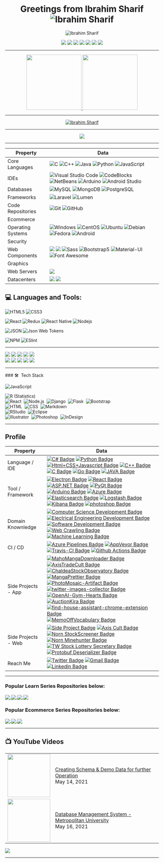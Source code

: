 <h1 align="center"> Greetings from Ibrahim Sharif <br/>
    <img src="https://komarev.com/ghpvc/?username=shuvoaftab&label=Profile%20views&color=0e75b6&style=flat" alt="Ibrahim Sharif" />
</h1>
<p align="center">
<img src="https://github.com/shuvoaftab/shuvoaftab/blob/master/images/githubx300.jpg" alt="Ibrahim Sharif" />
</p>

<p align="center">
<a href="https://ibrahimsharif.com"><img src="https://img.shields.io/badge/-ibrahimsharif.com-3423A6?style=flat&logo=Google-Chrome&logoColor=white"/></a>
<a href="https://www.linkedin.com/in/ibrahimsharif"><img src="https://img.shields.io/badge/-Ibrahim Sharif-0077B5?style=flat&logo=Linkedin&logoColor=white"/></a>
<a href="mailto:contact@ibrahimsharif.com"><img src="https://img.shields.io/badge/-contact@ibrahimsharif.com-D14836?style=flat&logo=Gmail&logoColor=white"/></a>
<a href="https://www.instagram.com/ibrahim.ibn.alamgir"><img src="https://img.shields.io/badge/-@ibrahim.ibn.alamgir-E4405F?style=flat&logo=Instagram&logoColor=white"/></a>
<a href="https://www.facebook.com/ibrahim.ibn.alamgir/"><img src="https://img.shields.io/badge/-Ibrahim Sharif-1877F2?style=flat&logo=Facebook&logoColor=white"/></a>
<a href="#"><img src="https://img.shields.io/badge/-@Ibrahim-BD081C?style=flat&logo=Pinterest&logoColor=white"/></a>
<a href="#"><img src="https://img.shields.io/badge/-@Ibrahim-1769FF?style=flat&logo=Behance&logoColor=white"/></a>
</p>
<hr>


<p align="center">
<a href="https://github.com/shuvoaftab">
  <img height="180em" src="https://github-readme-stats-eight-theta.vercel.app/api?username=shuvoaftab&show_icons=true&theme=algolia&include_all_commits=true&count_private=true"/>
  <img height="180em" src="https://github-readme-stats-eight-theta.vercel.app/api/top-langs/?username=shuvoaftab&layout=compact&langs_count=8&theme=algolia"/>
</a>
</p>
<hr>

<p align="center">
  <a href="https://github.com/shuvoaftab">
    <img align="center" src="https://github-readme-streak-stats.herokuapp.com/?user=shuvoaftab&count_private=true&theme=radical" alt="Ibrahim Sharif" />
  </a>
</p>
<hr>

<p align="center">
<img src="https://github-profile-trophy.vercel.app/?username=shuvoaftab&theme=juicyfresh&no-bg=true" />
<hr>

Property                 | Data  
-------------------------|------
Core Languages           |![C](https://img.shields.io/badge/-C-000000?style=flat&logo=c&logoColor=ffffff&labelColor=0078D6) ![C++](https://img.shields.io/badge/-C++-000000?style=flat&logo=C%2B%2B&logoColor=ffffff&labelColor=0078D6) ![Java](https://img.shields.io/badge/-Java-000000?style=flat&logo=Java&logoColor=FFA518&labelColor=0078D6) ![Python](https://img.shields.io/badge/-Python-000000?style=flat&logo=python&labelColor=0078D6&logoColor=ffffff) ![JavaScript](https://img.shields.io/badge/-JavaScript-000000?style=flat&logo=javascript&logoColor=ffffff&labelColor=0078D6) 
IDEs                     |![Visual Studio Code](https://img.shields.io/badge/-VSCode-000000?style=flat&logo=visual-studio-code&labelColor=007ACC) ![CodeBlocks](https://img.shields.io/badge/-CodeBlocks-000000?style=flat&logo=CodeBlocks&logoColor=ffffff&labelColor=0078D6) ![NetBeans](https://img.shields.io/badge/-NetBeans-000000?style=flat&logo=NetBeans&logoColor=ffffff&labelColor=0078D6) ![Arduino](https://img.shields.io/badge/-Arduino-000000?style=flat&logo=Arduino&logoColor=ffffff&labelColor=0078D6) ![Android Studio](https://img.shields.io/badge/-Android%20Studio-000000?style=flat&logo=androidstudio&logoColor=ffffff&labelColor=0078D6) 
Databases                |![MySQL](https://img.shields.io/badge/-MySQL-000000?style=flat&logo=MySQL&logoColor=ffffff&labelColor=0078D6)  ![MongoDB](https://img.shields.io/badge/-MongoDB-000000?style=flat&logo=mongodb&logoColor=ffffff&labelColor=0078D6) ![PostgreSQL](https://img.shields.io/badge/-PostgreSQL-000000?style=flat&logo=PostgreSQL&logoColor=ffffff&labelColor=0078D6)  
Frameworks               |![Laravel](https://img.shields.io/badge/-Laravel-000000?style=flat-square&logo=Laravel&logoColor=ffffff&labelColor=0078D6) ![Lumen](https://img.shields.io/badge/-Lumen-000000?style=flat&logo=Lumen&logoColor=ffffff&labelColor=0078D6) 
Code Repositories        |![Git](https://img.shields.io/badge/-Git-000000?style=flat&logo=git&logoColor=F05032&labelColor=ffffff) ![GitHub](https://img.shields.io/badge/-GitHub-000000?style=flat&logo=github&logoColor=000000&labelColor=ffffff) 
Ecommerce                |
Operating Systems        |![Windows](https://img.shields.io/badge/-Windows-000000?style=flat&logo=windows&logoColor=ffffff&labelColor=0078D6) ![CentOS](https://img.shields.io/badge/-CentOS-000000?style=flat&logo=centos&logoColor=ffffff&labelColor=0078D6) ![Ubuntu](https://img.shields.io/badge/-Ubuntu-000000?style=flat&logo=ubuntu&logoColor=ffffff&labelColor=0078D6) ![Debian](https://img.shields.io/badge/-Debian-000000?style=flat&logo=debian&logoColor=ffffff&labelColor=0078D6) ![Fedora](https://img.shields.io/badge/-Fedora-000000?style=flat&logo=fedora&logoColor=ffffff&labelColor=0078D6) ![Android](https://img.shields.io/badge/-Android-000000?style=flat&logo=android&logoColor=ffffff&labelColor=0078D6) 
Security                 |
Web Components           |<img src="https://img.shields.io/badge/-HTML5-E34F26?style=flat-square&logo=HTML5&logoColor=white"/> <img src="https://img.shields.io/badge/-CSS3-1572B6?style=flat-square&logo=CSS3&logoColor=white"/> ![Sass](https://img.shields.io/badge/-Sass-000000?style=flat&logo=sass&logoColor=ffffff&labelColor=%23CC6699) ![Bootstrap5](https://img.shields.io/badge/-Bootstrap-000000?style=flat&logo=bootstrap&logoColor=ffffff&labelColor=563D7C) ![Material-UI](https://img.shields.io/badge/-Material%20UI-000000?style=flat&logo=Material%20UI&logoColor=ffffff&labelColor=0081CB) ![Font Awesome](https://img.shields.io/badge/-font%20awesome-000000?style=flat&logo=font-awesome&logoColor=339AF0&labelColor=ffffff) 
Graphics                 |
Web Servers              |<img src="https://img.shields.io/badge/-Apache-D22128?style=flat-square&logo=Apache&logoColor=white"/>
Datacenters              |<img src="https://img.shields.io/badge/-OVH%20Cloud-123F6D?style=flat-square&logo=OVH&logoColor=white"/> <img src="https://img.shields.io/badge/-Google%20Cloud-4285F4?style=flat-square&logo=Google%20Cloud&logoColor=white"/>


## 💻 Languages and Tools:

![HTML5](https://img.shields.io/badge/-HTML5-000000?style=flat&logo=html5&logoColor=ffffff&labelColor=E34F26)
![CSS3](https://img.shields.io/badge/-CSS3-000000?style=flat&logo=css3&logoColor=ffffff&labelColor=1572B6)

![React](https://img.shields.io/badge/-React-000000?style=flat&logo=react)
![Redux](https://img.shields.io/badge/-Redux-000000?style=flat&logo=redux&logoColor=764ABC&labelColor=ffffff)
![React Native](https://img.shields.io/badge/-React%20Native-000000?style=flat&logo=react&labelColor=000000)
![Nodejs](https://img.shields.io/badge/-Nodejs-000000?style=flat&logo=Node.js)

![JSON](https://img.shields.io/badge/-JSON-000000?style=flat&logo=JSON&logoColor=000000&labelColor=ffffff)
![Json Web Tokens](https://img.shields.io/badge/-Json%20Web%20Tokens-000000?style=flat&logo=json-web-tokens&logoColor=ffffff&labelColor=000000)


![NPM](https://img.shields.io/badge/-npm-000000?style=flat&logo=npm&labelColor=ffffff)
![ESlint](https://img.shields.io/badge/-ESlint-000000?style=flat&logo=ESlint&labelColor=4B32C3)

<hr>

<p>
    <img src="https://img.shields.io/badge/-NPM-CB3837?style=flat-square&logo=NPM&logoColor=white"/>
    <img src="https://img.shields.io/badge/-Trello-0079BF?style=flat-square&logo=Trello&logoColor=white"/>
    <img src="https://img.shields.io/badge/-Slack-E01563?style=flat-square&logo=Slack&logoColor=white"/>
    <img src="https://img.shields.io/badge/-Sketch-FA6400?style=flat-square&logo=Sketch&logoColor=white"/>
    <img src="https://img.shields.io/badge/-Insomnia-5849BE?style=flat-square&logo=Insomnia&logoColor=white"/><br/>
    <img src="https://img.shields.io/badge/-Vue.js-42B883?style=flat-square&logo=Vue.js&logoColor=white"/>
    <img src="https://img.shields.io/badge/-Storybook-FF4785?style=flat-square&logo=Storybook&logoColor=white"/>
    <img src="https://img.shields.io/badge/-WebPack-1C78C0?style=flat-square&logo=WebPack&logoColor=white"/>
    <img src="https://img.shields.io/badge/-ESLint-4B32C3?style=flat-square&logo=ESLint&logoColor=white"/>
    <img src="https://img.shields.io/badge/-Codacy-222F29?style=flat-square&logo=Codacy&logoColor=white"/>
  </p>
  <hr>
### 🛠 &nbsp;Tech Stack

![JavaScript](https://img.shields.io/badge/-JavaScript-05122A?style=flat&logo=javascript)&nbsp;

![R (Statistics)](https://img.shields.io/badge/-R-05122A?style=flat&logo=R&logoColor=276DC3)\
![React](https://img.shields.io/badge/-React-05122A?style=flat&logo=react)&nbsp;
![Node.js](https://img.shields.io/badge/-Node.js-05122A?style=flat&logo=node.js)&nbsp;
![Django](https://img.shields.io/badge/-Django-05122A?style=flat&logo=django&logoColor=092E20)&nbsp;
![Flask](https://img.shields.io/badge/-Flask-05122A?style=flat&logo=flask)&nbsp;
![Bootstrap](https://img.shields.io/badge/-Bootstrap-05122A?style=flat&logo=bootstrap&logoColor=563D7C)\
![HTML](https://img.shields.io/badge/-HTML-05122A?style=flat&logo=HTML5)&nbsp;
![CSS](https://img.shields.io/badge/-CSS-05122A?style=flat&logo=CSS3&logoColor=1572B6)&nbsp;
![Markdown](https://img.shields.io/badge/-Markdown-05122A?style=flat&logo=markdown)\
![RStudio](https://img.shields.io/badge/-RStudio-05122A?style=flat&logo=rstudio)&nbsp;
![Eclipse](https://img.shields.io/badge/-Eclipse-05122A?style=flat&logo=eclipse-ide&logoColor=2C2255)\
![Illustrator](https://img.shields.io/badge/-Illustrator-05122A?style=flat&logo=adobe-illustrator)&nbsp;
![Photoshop](https://img.shields.io/badge/-Photoshop-05122A?style=flat&logo=adobe-photoshop)&nbsp;
![InDesign](https://img.shields.io/badge/-InDesign-05122A?style=flat&logo=adobe-indesign)
<hr>

## Profile
Property                 | Data  
-------------------------|------
Language / IDE           | [![C# Badge](https://img.shields.io/badge/-Visual%20Studio-239120?style=flat&logo=C-Sharp&logoColor=white)](https://github.com/search?l=C%23&q=user%3Azmcx16&type=Repositories) [![Python Badge](https://img.shields.io/badge/-PyCharm-3776AB?style=flat&logo=Python&logoColor=white)](https://github.com/search?l=Python&q=user%3Azmcx16&type=Repositories) [![Html+CSS+Javascript Badge](https://img.shields.io/badge/-Visual%20Studio%20Code-F7DF1E?style=flat&logo=Javascript&logoColor=white)](https://github.com/search?l=JavaScript&q=user%3Azmcx16&type=Repositories) [![C++ Badge](https://img.shields.io/badge/-Visual%20Studio-00599C?style=flat&logo=C%2B%2B&logoColor=white)](https://github.com/search?q=user%3Azmcx16&type=Repositories) [![C Badge](https://img.shields.io/badge/-Visual%20Studio-A8B9CC?style=flat&logo=C&logoColor=white)](https://github.com/search?q=user%3Azmcx16&type=Repositories) [![Go Badge](https://img.shields.io/badge/-Visual%20Studio%20Code-00ADD8?style=flat&logo=Go&logoColor=white)](https://github.com/search?l=Go&q=user%3Azmcx16&type=Repositories) [![JAVA Badge](https://img.shields.io/badge/-Eclipse-007396?style=flat&logo=JAVA&logoColor=white)](https://github.com/search?q=user%3Azmcx16&type=Repositories)
Tool / Framework         | [![Electron Badge](https://img.shields.io/badge/-Electron-47848F?style=flat&logo=Electron&logoColor=white)](https://github.com/zmcx16/MangaPrettier) [![React Badge](https://img.shields.io/badge/-React-61DAFB?style=flat&logo=Electron&logoColor=white)](https://github.com/zmcx16/AxisCult) [![ASP.NET Badge](https://img.shields.io/badge/-ASP.NET-5C2D91?style=flat&logo=.net&logoColor=white)](https://github.com/search?q=user%3Azmcx16&type=Repositories) [![PyQt Badge](https://img.shields.io/badge/-PyQt-41CD52?style=flat&logo=Qt&logoColor=white)](https://github.com/zmcx16/AxisTradeCult) [![Arduino Badge](https://img.shields.io/badge/-Arduino-00979D?style=flat&logo=Arduino&logoColor=white)](https://github.com/search?q=user%3Azmcx16&type=Repositories) [![Azure Badge](https://img.shields.io/badge/-Microsoft%20Azure-0089D6?style=flat&logo=Microsoft-Azure&logoColor=white)](https://github.com/search?q=user%3Azmcx16&type=Repositories) [![Elasticsearch Badge](https://img.shields.io/badge/-Elasticsearch-005571?style=flat&logo=Elasticsearch&logoColor=white)](https://github.com/search?q=user%3Azmcx16&type=Repositories) [![Logstash Badge](https://img.shields.io/badge/-Logstash-F2BD1A?style=flat&logo=Logstash&logoColor=white)](https://github.com/search?q=user%3Azmcx16&type=Repositories) [![Kibana Badge](https://img.shields.io/badge/-Kibana-E8478B?style=flat&logo=Kibana&logoColor=white)](https://github.com/search?q=user%3Azmcx16&type=Repositories) [![photoshop Badge](https://img.shields.io/badge/-Photoshop-26C9FF?style=flat&logo=Adobe-Photoshop&logoColor=white)](https://github.com/search?q=user%3Azmcx16&type=Repositories)
Domain Knownledge        | [![Computer Science Development Badge](https://img.shields.io/badge/-Computer%20Science-FAB040?style=flat&logoColor=white)](https://github.com/search?q=user%3Azmcx16&type=Repositories) [![Electrical Engineering Development Badge](https://img.shields.io/badge/-Electrical%20Engineering-4C8CBF?style=flat&logoColor=white)](https://github.com/search?q=user%3Azmcx16&type=Repositories) [![Software Development Badge](https://img.shields.io/badge/-Software%20Development-FF6600?style=flat&logoColor=white)](https://github.com/search?q=user%3Azmcx16&type=Repositories) [![Web Crawling Badge](https://img.shields.io/badge/-Web%20Crawling-036CB5?style=flat&logoColor=white)](https://project.zmcx16.moe/?page=mahomangadownloader) [![Machine Learning Badge](https://img.shields.io/badge/-Machine%20Learning-01D277?style=flat&logoColor=white)](https://github.com/zmcx16/AxisTradeCult)
CI / CD                  | [![Azure Pipelines Badge](https://img.shields.io/badge/-Azure%20Pipelines-2560E0?style=flat&logo=Azure-Pipelines&logoColor=white)](https://github.com/search?q=user%3Azmcx16&type=Repositories) [![AppVeyor Badge](https://img.shields.io/badge/-AppVeyor-00B3E0?style=flat&logo=AppVeyor&logoColor=white)](https://github.com/zmcx16/MemoOffVocabulary) [![Travis-CI Badge](https://img.shields.io/badge/-Travis%20CI-3EAAAF?style=flat&logo=Travis-CI&logoColor=white)](https://github.com/zmcx16/MangaPrettier) [![Github Actions Badge](https://img.shields.io/badge/-Github%20Actions-2088FF?style=flat&logo=Github-Actions&logoColor=white)](https://github.com/zmcx16/zmcx16)
Side Projects - App <img width=200/> | [![MahoMangaDownloader Badge](https://img.shields.io/badge/-MahoMangaDownloader-lightskyblue?style=flat&logoColor=white)](https://project.zmcx16.moe/?page=mahomangadownloader) [![AxisTradeCult Badge](https://img.shields.io/badge/-AxisTradeCult-darkorange?style=flat&logoColor=white)](https://github.com/zmcx16/AxisTradeCult) [![ChaldeaStockObservatory Badge](https://img.shields.io/badge/-ChaldeaStockObservatory-lightsteelblue?style=flat&logoColor=white)](https://github.com/zmcx16/ChaldeaStockObservatory) [![MangaPrettier Badge](https://img.shields.io/badge/-MangaPrettier-orange?style=flat&logoColor=white)](https://github.com/zmcx16/MangaPrettier) [![PhotoMosaic-Artifact Badge](https://img.shields.io/badge/-PhotoMosaic%20Artifact-deepskyblue?style=flat&logoColor=white)](https://github.com/zmcx16/PhotoMosaic-Artifact) [![twitter-images-collector Badge](https://img.shields.io/badge/-twitter%20images%20collector-00ACED?style=flat&logoColor=white)](https://github.com/zmcx16/twitter-images-collector) [![OpenAI-Gym-Hearts Badge](https://img.shields.io/badge/-OpenAI%20Gym%20Hearts-darkslateblue?style=flat&logoColor=white)](https://github.com/zmcx16/OpenAI-Gym-Hearts) [![AuctionKira Badge](https://img.shields.io/badge/-AuctionKira-3CC377?style=flat&logoColor=white)](https://github.com/zmcx16/AuctionKira) [![find-house-assistant-chrome-extension Badge](https://img.shields.io/badge/-find%20house%20assistant%20chrome%20extension-yellowgreen?style=flat&logoColor=white)](https://github.com/zmcx16/find-house-assistant-chrome-extension) [![MemoOffVocabulary Badge](https://img.shields.io/badge/-MemoOffVocabulary-magenta?style=flat&logoColor=white)](https://github.com/zmcx16/MemoOffVocabulary)   
Side Projects - Web      | [![Side Project Badge](https://img.shields.io/badge/-project.zmcx16.moe-00fa9a?style=flat&logoColor=white)](https://project.zmcx16.moe/) [![Axis Cult Badge](https://img.shields.io/badge/-Axis%20Cult-00eeff?style=flat&logoColor=white)](https://axiscult.zmcx16.moe/) [![Norn StockScreener Badge](https://img.shields.io/badge/-Norn%20StockScreener-90ee90?style=flat&logoColor=white)](https://norn-stockscreener.zmcx16.moe/) [![Norn Minehunter Badge](https://img.shields.io/badge/-Norn%20Minehunter-gold?style=flat&logoColor=white)](https://norn-minehunter.zmcx16.moe/) [![TW Stock Lottery Secretary Badge](https://img.shields.io/badge/-TW%20Stock%20Lottery%20Secretary-3b5998?style=flat&logoColor=white)](https://www.facebook.com/%E8%82%A1%E7%A5%A8%E6%8A%BD%E7%B1%A4%E5%B0%8F%E7%A7%98%E6%9B%B8-115560563215006/) [![Protobuf Deserializer Badge](https://img.shields.io/badge/-Protobuf%20Deserializer-red?style=flat&logoColor=white)](https://protobuf-deserializer.zmcx16.moe/)
Reach Me                 | [![Twitter Badge](https://img.shields.io/badge/-zmcx16-00acee?style=flat&logo=twitter&logoColor=white)](https://twitter.com/zmcx16/) [![Gmail Badge](https://img.shields.io/badge/-zmcx16-e54448?style=flat&logo=Gmail&logoColor=white)](mailto:zmcx16@gmail.com) [![Linkedin Badge](https://img.shields.io/badge/-zmcx16-blue?style=flat&logo=Linkedin&logoColor=white)](https://www.linkedin.com/in/shunningyou/)
<hr>



### Popular Learn Series Repositories below:
  
<a href="https://github.com/shuvoaftab/LearnMySQL">
  <img align="center" src="https://github-readme-stats.vercel.app/api/pin/?username=shuvoaftab&repo=LearnMySQL&theme=tokyonight" />
</a>

<a href="https://github.com/shuvoaftab/LearnPython">
 <img align="center" src="https://github-readme-stats.vercel.app/api/pin/?username=shuvoaftab&repo=LearnPython&theme=tokyonight" />
</a>

<a href="https://github.com/shuvoaftab/LearnPHP">
  <img align="center" src="https://github-readme-stats.vercel.app/api/pin/?username=shuvoaftab&repo=LearnPHP&theme=tokyonight" />
</a>

<a href="https://github.com/shuvoaftab/OOP46">
 <img align="center" src="https://github-readme-stats.vercel.app/api/pin/?username=shuvoaftab&repo=OOP46&theme=tokyonight" />
</a>

### Popular Ecommerce Series Repositories below:

<a href="https://github.com/shuvoaftab/magento2">
 <img align="center" src="https://github-readme-stats.vercel.app/api/pin/?username=shuvoaftab&repo=Magento2&theme=tokyonight" />
</a>

<a href="https://github.com/shuvoaftab/woocommerce-snippets">
 <img align="center" src="https://github-readme-stats.vercel.app/api/pin/?username=shuvoaftab&repo=Woocommerce-Snippets&theme=tokyonight" />
</a>

<a href="https://github.com/shuvoaftab/opencart-snippets">
 <img align="center" src="https://github-readme-stats.vercel.app/api/pin/?username=shuvoaftab&repo=Opencart-Snippets&theme=tokyonight" />
</a>
<hr>



## 📺 YouTube Videos

<table>
  <tbody>
<!-- YOUTUBE:START -->
<tr><td><a href="https://www.youtube.com/watch?v=VaxsQBr4vKM"><img width="140px" src="http://i3.ytimg.com/vi/VaxsQBr4vKM/hqdefault.jpg"></a></td>
<td><a href="https://www.youtube.com/watch?v=VaxsQBr4vKM">Creating Schema & Demo Data for further Operation</a><br/>May 14, 2021</td></tr>
    
 <tr><td><a href="https://www.youtube.com/watch?v=mNRjqFomP-8"><img width="140px" src="http://i3.ytimg.com/vi/mNRjqFomP-8/hqdefault.jpg"></a></td>
<td><a href="https://www.youtube.com/watch?v=mNRjqFomP-8">Database Management System - Metropolitan University</a><br/>May 16, 2021</td></tr>
<!-- YOUTUBE:END -->
</tbody>
  </table>

[<img src="https://img.shields.io/badge/-Subscribe-red?style=for-the-badge&logo=youtube&logoColor=white"/>](https://www.youtube.com/user/mribrahimsharif?sub_confirmation=1)

<hr>

